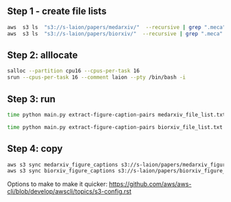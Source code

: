 
## Step 1 - create file lists
```bash
aws  s3 ls  "s3://s-laion/papers/medarxiv/"  --recursive | grep ".meca"|awk '{print "s3://s-laion/"$4}'> medarxiv_file_list.txt
aws  s3 ls  "s3://s-laion/papers/biorxiv/"  --recursive | grep ".meca"|awk '{print "s3://s-laion/"$4}'> biorxiv_file_list.txt
```

## Step 2: alllocate

```bash
salloc --partition cpu16 --cpus-per-task 16
srun --cpus-per-task 16 --comment laion --pty /bin/bash -i 
```

## Step 3: run

```bash
time python main.py extract-figure-caption-pairs medarxiv_file_list.txt --nb-shards=2500 --path-shards=medarxiv_figure_captions --num-workers=16

time python main.py extract-figure-caption-pairs biorxiv_file_list.txt --nb-shards=2500 --path-shards=biorxiv_figure_captions --num-workers=16
```

## Step 4: copy

```bash
aws s3 sync medarxiv_figure_captions s3://s-laion/papers/medarxiv_figure_captions
aws s3 sync biorxiv_figure_captions s3://s-laion/papers/biorxiv_figure_captions
```


Options to make to make it quicker: <https://github.com/aws/aws-cli/blob/develop/awscli/topics/s3-config.rst>